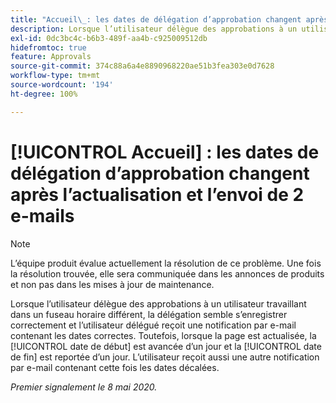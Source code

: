 ```yaml
---
title: "Accueil\_: les dates de délégation d’approbation changent après l’actualisation et l’envoi de 2 e-mails"
description: Lorsque l’utilisateur délègue des approbations à un utilisateur travaillant dans un fuseau horaire différent, la délégation semble s’enregistrer correctement et l’utilisateur délégué reçoit une notification par e-mail contenant les dates correctes. Toutefois, lorsque la page est actualisée, la date de début est avancée d’un jour et la date de fin est reportée d’un jour. L’utilisateur reçoit aussi une autre notification par e-mail contenant cette fois les dates décalées.
exl-id: 0dc3bc4c-b6b3-489f-aa4b-c925009512db
hidefromtoc: true
feature: Approvals
source-git-commit: 374c88a6a4e8890968220ae51b3fea303e0d7628
workflow-type: tm+mt
source-wordcount: '194'
ht-degree: 100%

---
```


# [!UICONTROL Accueil] : les dates de délégation d’approbation changent après l’actualisation et l’envoi de 2 e-mails

>[!NOTE]
>
>L’équipe produit évalue actuellement la résolution de ce problème. Une fois la résolution trouvée, elle sera communiquée dans les annonces de produits et non pas dans les mises à jour de maintenance.

Lorsque l’utilisateur délègue des approbations à un utilisateur travaillant dans un fuseau horaire différent, la délégation semble s’enregistrer correctement et l’utilisateur délégué reçoit une notification par e-mail contenant les dates correctes. Toutefois, lorsque la page est actualisée, la [!UICONTROL date de début] est avancée d’un jour et la [!UICONTROL date de fin] est reportée d’un jour. L’utilisateur reçoit aussi une autre notification par e-mail contenant cette fois les dates décalées.


_Premier signalement le 8 mai 2020._
